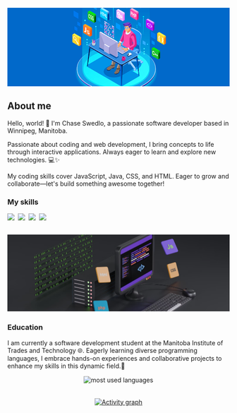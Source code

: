 ![](./assets/bg.png)

## About me

Hello, world! 👋 I'm Chase Swedlo, a passionate software developer based in Winnipeg, Manitoba.

Passionate about coding and web development, I bring concepts to life through interactive applications. Always eager to learn and explore new technologies. 💻✨

My coding skills cover JavaScript, Java, CSS, and HTML. Eager to grow and collaborate—let's build something awesome together! 

### My skills
<p>
  <img src="https://img.shields.io/badge/code-JAVASCRIPT-informational?style=for-the-badge&logo=javascript&logoColor=318ce7&color=0169ca")/>&nbsp;
  <img src="https://img.shields.io/badge/code-java-informational?style=for-the-badge&logo=coffeescript&logoColor=0169ca&color=318ce7")/>&nbsp;
  <img src="https://img.shields.io/badge/web-html-informational?style=for-the-badge&logo=html5&logoColor=318ce7&color=0169ca")/>&nbsp;
  <img src="https://img.shields.io/badge/web-css-informational?style=for-the-badge&logo=css3&logoColor=318ce7&color=0169ca")/>&nbsp;
</p>

##

![](./assets/bg2.png)

### Education
I am currently a software development student at the Manitoba Institute of Trades and Technology 🌐. Eagerly learning diverse programming languages, I embrace hands-on experiences and collaborative projects to enhance my skills in this dynamic field.🚀

<div align="center">
<img align="center" src="https://github-readme-stats.vercel.app/api/top-langs/?username=ChaseSwedlo&theme=tokyonight&layout=donut&show_icons=true&langs_count=4" alt="most used languages"/>

######
[![Activity graph](https://github-readme-activity-graph.vercel.app/graph?username=ChaseSwedlo&theme=tokyo-night&&height=300&&radius=6&&custom_title=My%20Activity%20Graph)](https://github.com/ashutosh00710/github-readme-activity-graph)

</div>